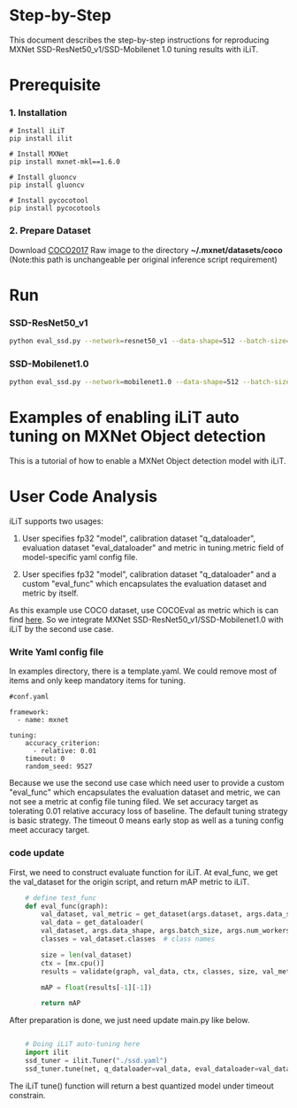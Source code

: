 Step-by-Step
============

This document describes the step-by-step instructions for reproducing MXNet SSD-ResNet50_v1/SSD-Mobilenet 1.0 tuning results with iLiT.



# Prerequisite
### 1. Installation

  ```Shell
  # Install iLiT
  pip install ilit

  # Install MXNet
  pip install mxnet-mkl==1.6.0

  # Install gluoncv
  pip install gluoncv

  # Install pycocotool
  pip install pycocotools

  ```

### 2. Prepare Dataset

Download [COCO2017](https://cocodataset.org/#download) Raw image to the directory **~/.mxnet/datasets/coco** (Note:this path is unchangeable per original inference script requirement)


# Run

### SSD-ResNet50_v1
```bash
python eval_ssd.py --network=resnet50_v1 --data-shape=512 --batch-size=256 --dataset coco
```

### SSD-Mobilenet1.0
```bash
python eval_ssd.py --network=mobilenet1.0 --data-shape=512 --batch-size=32 --dataset coco
```

Examples of enabling iLiT auto tuning on MXNet Object detection
=======================================================

This is a tutorial of how to enable a MXNet Object detection model with iLiT.

# User Code Analysis

iLiT supports two usages:

1. User specifies fp32 "model", calibration dataset "q_dataloader", evaluation dataset "eval_dataloader" and metric in tuning.metric field of model-specific yaml config file.

2. User specifies fp32 "model", calibration dataset "q_dataloader" and a custom "eval_func" which encapsulates the evaluation dataset and metric by itself.

As this example use COCO dataset, use COCOEval as metric which is can find [here](https://cocodataset.org/). So we integrate MXNet SSD-ResNet50_v1/SSD-Mobilenet1.0 with iLiT by the second use case.

### Write Yaml config file

In examples directory, there is a template.yaml. We could remove most of items and only keep mandatory items for tuning.


```
#conf.yaml

framework:
  - name: mxnet

tuning:
    accuracy_criterion:
      - relative: 0.01
    timeout: 0
    random_seed: 9527
```

Because we use the second use case which need user to provide a custom "eval_func" which encapsulates the evaluation dataset and metric, we can not see a metric at config file tuning filed. We set accuracy target as tolerating 0.01 relative accuracy loss of baseline. The default tuning strategy is basic strategy. The timeout 0 means early stop as well as a tuning config meet accuracy target.


### code update

First, we need to construct evaluate function for iLiT. At eval_func, we get the val_dataset for the origin script, and return mAP metric to iLiT.

```python
    # define test_func
    def eval_func(graph):
        val_dataset, val_metric = get_dataset(args.dataset, args.data_shape)
        val_data = get_dataloader(
        val_dataset, args.data_shape, args.batch_size, args.num_workers)
        classes = val_dataset.classes  # class names

        size = len(val_dataset)
        ctx = [mx.cpu()]
        results = validate(graph, val_data, ctx, classes, size, val_metric)

        mAP = float(results[-1][-1])

        return mAP
```

After preparation is done, we just need update main.py like below.

```python

    # Doing iLiT auto-tuning here
    import ilit
    ssd_tuner = ilit.Tuner("./ssd.yaml")
    ssd_tuner.tune(net, q_dataloader=val_data, eval_dataloader=val_dataset, eval_func=eval_func)
```

The iLiT tune() function will return a best quantized model under timeout constrain.
